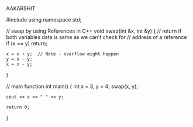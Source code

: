 AAKARSHIT



#include <iostream>
using namespace std;

// swap by using References in C++
void swap(int &x, int &y)
{
	// return if both variables data is same as we can't check for 
	// address of a reference
	if (x == y) 
		return;
	 
	x = x + y;	// Note - overflow might happen
	y = x - y;
	x = x - y;
}

// main function
int main()
{
	int x = 3, y = 4;
	swap(x, y);

	cout << x << " " << y;

	return 0;
}

